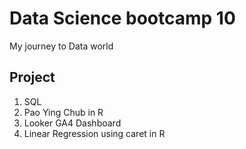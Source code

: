 # Data Science bootcamp 10
My journey to Data world
## Project
1. SQL
2. Pao Ying Chub in R
3. Looker GA4 Dashboard
4. Linear Regression using caret in R
